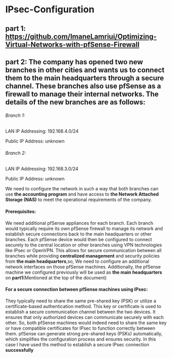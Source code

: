 # IPsec-Configuration
## part 1: https://github.com/ImaneLamriui/Optimizing-Virtual-Networks-with-pfSense-Firewall
## part 2: The company has opened two new branches in other cities and wants us to connect them to the main headquarters through a secure channel. These branches also use pfSense as a firewall to manage their internal networks. The details of the new branches are as follows:

###### Branch 1:
LAN IP Addressing: 192.168.4.0/24

Public IP Address: unknown

###### Branch 2:
LAN IP Addressing: 192.168.3.0/24

Public IP Address: unknown

We need to configure the network in such a way that both branches can use __the accounting program__ and have access to __the Network Attached Storage (NAS)__ to meet the operational requirements of the company.

#### Prerequisites: 
We need additional pfSense appliances for each branch. Each branch would typically require its own pfSense firewall to manage its network and establish secure connections back to the main headquarters or other branches. 
Each pfSense device would then be configured to connect securely to the central location or other branches using VPN technologies like IPsec or OpenVPN. This allows for secure communication between all branches while providing __centralized management__ and security policies from __the main headquarters__,so,  We need to configure an additional network interfaces on those pfSense machines. 
Additionally, the pfSense machine we configured previously will be used as __the main headquarters__ on __part1__(Mentioned at the top of the document)

#### For a secure connection between pfSense machines using IPsec:
They typically need to share the same pre-shared key (PSK) or utilize a certificate-based authentication method. This key or certificate is used to establish a secure communication channel between the two devices. It ensures that only authorized devices can communicate securely with each other. So, both pfSense machines would indeed need to share the same key or have compatible certificates for IPsec to function correctly between them.
pfSense can generate strong pre-shared keys (PSKs) automatically, which simplifies the configuration process and ensures security. 
In this case I have used ths method to establish a secure IPsec connection __successfully__
